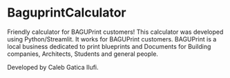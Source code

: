 # BaguprintCalculator
Friendly calculator for BAGUPrint customers!
This calculator was developed using Python/Streamlit.
It works for BAGUPrint customers.
BAGUPrint is a local business dedicated to print blueprints and Documents for Building companies, Architects, Students and general people.

Developed by Caleb Gatica Ilufi.
